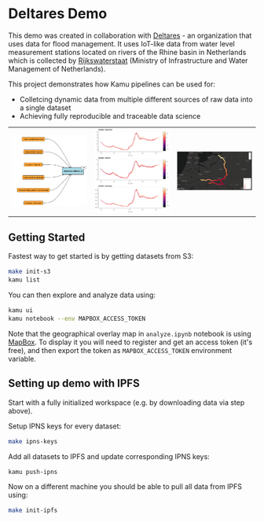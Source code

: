 # Deltares Demo

This demo was created in collaboration with [Deltares](https://www.deltares.nl/en/) - an organization that uses data for flood management. It uses IoT-like data from water level measurement stations located on rivers of the Rhine basin in Netherlands which is collected by [Rijkswaterstaat](https://www.rijkswaterstaat.nl/en) (Ministry of Infrastructure and Water Management of Netherlands).

This project demonstrates how Kamu pipelines can be used for:
- Colletcing dynamic data from multiple different sources of raw data into a single dataset
- Achieving fully reproducible and traceable data science

<table>
<tr>
<td>
<img src="readme/lineage.png" width=350/>
</td>
<td>
<img src="readme/simulation.png" width=350/>
</td>
<td>
<img src="readme/mapbox.png" width=350/>
</td>
</tr>
</table>

## Getting Started

Fastest way to get started is by getting datasets from S3:

```sh
make init-s3
kamu list
```

You can then explore and analyze data using:

```sh
kamu ui
kamu notebook --env MAPBOX_ACCESS_TOKEN
```

Note that the geographical overlay map in `analyze.ipynb` notebook is using [MapBox](https://www.mapbox.com/). To display it you will need to register and get an access token (it's free), and then export the token as `MAPBOX_ACCESS_TOKEN` environment variable.


## Setting up demo with IPFS

Start with a fully initialized workspace (e.g. by downloading data via step above).

Setup IPNS keys for every dataset:

```sh
make ipns-keys
```

Add all datasets to IPFS and update corresponding IPNS keys:

```sh
kamu push-ipns
```

Now on a different machine you should be able to pull all data from IPFS using:

```sh
make init-ipfs
```

